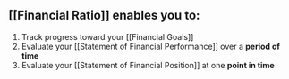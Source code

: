 
## [[Financial Ratio]] enables you to:
1. Track progress toward your [[Financial Goals]]
2. Evaluate your [[Statement of Financial Performance]] over a **period of time**
3. Evaluate your [[Statement of Financial Position]] at one **point in time**